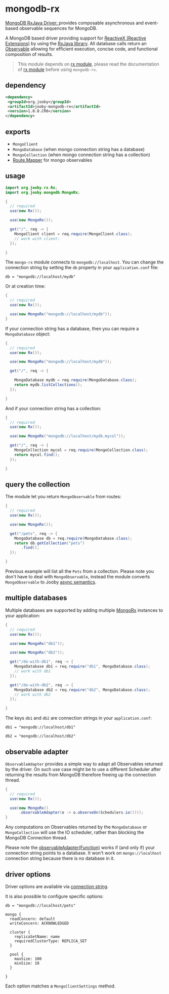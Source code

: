 # mongodb-rx

<a href="http://mongodb.github.io/mongo-java-driver-rx/">MongoDB RxJava Driver: </a> provides composable asynchronous and event-based observable sequences for MongoDB.

A MongoDB based driver providing support for <a href="http://reactivex.io">ReactiveX (Reactive Extensions)</a> by using the <a href="https://github.com/ReactiveX/RxJava">RxJava library</a>. All database calls return an <a href="http://reactivex.io/documentation/observable.html">Observable</a> allowing for efficient execution, concise code, and functional composition of results.


> This module depends on [rx module](/doc/rxjava), please read the documentation of [rx module](/doc/rxjava) before using ```mongodb-rx```.

## dependency

```xml
<dependency>
 <groupId>org.jooby</groupId>
 <artifactId>jooby-mongodb-rx</artifactId>
 <version>1.0.0.CR6</version>
</dependency>
```

## exports

* ```MongoClient``` 
* ```MongoDatabase``` (when mongo connection string has a database) 
* ```MongoCollection``` (when mongo connection string has a collection) 
* [Route.Mapper](/apidocs/org/jooby/Route.Mapper.html) for mongo observables 

## usage

```java
import org.jooby.rx.Rx;
import org.jooby.mongodb.MongoRx;

{
  // required
  use(new Rx());

  use(new MongoRx());

  get("/", req -> {
    MongoClient client = req.require(MongoClient.class);
    // work with client:
  });

}
```

The ```mongo-rx``` module connects to ```mongodb://localhost```. You can change the connection string by setting the ```db``` property in your ```application.conf``` file:

```
db = "mongodb://localhost/mydb"
```

Or at creation time:

```java
{
  // required
  use(new Rx());

  use(new MongoRx("mongodb://localhost/mydb"));
}
```

If your connection string has a database, then you can require a ```MongoDatabase``` object:

```java
{
  // required
  use(new Rx());

  use(new MongoRx("mongodb://localhost/mydb"));

  get("/", req -> {

    MongoDatabase mydb = req.require(MongoDatabase.class);
    return mydb.listCollections();
  });

}
```

And if your connection string has a collection:

```java
{
  // required
  use(new Rx());

  use(new MongoRx("mongodb://localhost/mydb.mycol"));

  get("/", req -> {
    MongoCollection mycol = req.require(MongoCollection.class);
    return mycol.find();
  });

}
```

## query the collection

The module let you return ```MongoObservable``` from routes:

```java
{
  // required
  use(new Rx());

  use(new MongoRx());

  get("/pets", req -> {
    MongoDatabase db = req.require(MongoDatabase.class);
    return db.getCollection("pets")
       .find();
  });

}
```

Previous example will list all the ```Pets``` from a collection. Please note you don't have to deal with ```MongoObservable```, instead the module converts ```MongoObservable``` to Jooby [async semantics](/doc/async/).

## multiple databases

Multiple databases are supported by adding multiple [MongoRx](/apidocs/org/jooby/mongo/MongoRx.html) instances to your application:

```java
{
  // required
  use(new Rx());

  use(new MongoRx("db1"));

  use(new MongoRx("db2"));

  get("/do-with-db1", req -> {
    MongoDatabase db1 = req.require("db1", MongoDatabase.class);
    // work with db1
  });

  get("/do-with-db2", req -> {
    MongoDatabase db2 = req.require("db2", MongoDatabase.class);
    // work with db2
  });

}
```

The keys ```db1``` and ```db2``` are connection strings in your ```application.conf```:

```
db1 = "mongodb://localhost/db1"

db2 = "mongodb://localhost/db2"
```

## observable adapter

```ObservableAdapter``` provides a simple way to adapt all Observables returned by the driver. On such use case might be to use a different Scheduler after returning the results from MongoDB therefore freeing up the connection thread.

```java
{
  // required
  use(new Rx());

  use(new MongoRx()
      .observableAdapter(o -> o.observeOn(Schedulers.io())));
}
```

Any computations on Observables returned by the ```MongoDatabase``` or ```MongoCollection``` will use the IO scheduler, rather than blocking the MongoDB Connection thread.

Please note the [observableAdapter(Function)](/apidocs/org/jooby/mongodb/MongoRx.html#observableAdapter-java.util.function.Function-) works if (and only if) your connection string points to a database. It won't work on ```mongo://localhost``` connection string because there is no database in it.

## driver options

Driver options are available via <a href="https://docs.mongodb.com/v3.0/reference/connection-string/">connection string</a>.

It is also possible to configure specific options:

```
db = "mongodb://localhost/pets"

mongo {
  readConcern: default
  writeConcern: ACKNOWLEDGED

  cluster {
    replicaSetName: name
    requiredClusterType: REPLICA_SET
  }

  pool {
    maxSize: 100
    minSize: 10
  }

}
```

Each option matches a ```MongoClientSettings``` method.
